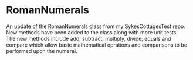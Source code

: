 # RomanNumerals
An update of the RomanNumerals class from my SykesCottagesTest repo. New methods have been added to the class along with more unit tests.<br />
The new methods include add, subtract, multiply, divide, equals and compare which allow basic mathematical oprations and comparisons to be performed upon the numeral.
